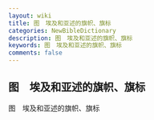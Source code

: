 ```yaml
---
layout: wiki
title: 图　埃及和亚述的旗帜、旗标
categories: NewBibleDictionary
description: 图　埃及和亚述的旗帜、旗标
keywords: 图　埃及和亚述的旗帜、旗标
comments: false
---
```


## 图　埃及和亚述的旗帜、旗标



图　埃及和亚述的旗帜、旗标







